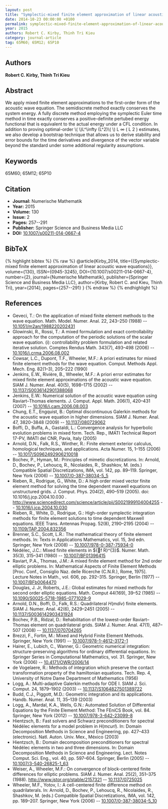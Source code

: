 ```yaml
---
layout: post
title: "Symplectic-mixed finite element approximation of linear acoustic wave equations"
date: 2014-10-23 00:00:00 +0100
permalink: symplectic-mixed-finite-element-approximation-of-linear-acoustic-wave-equations
year: 2015
authors: Robert C. Kirby, Thinh Tri Kieu
category: journal-article
tag: 65M60; 65M12; 65P10
---
```

 
## Authors
**Robert C. Kirby, Thinh Tri Kieu**
 
## Abstract
We apply mixed finite element approximations to the first-order form of the acoustic wave equation. The semidiscrete method exactly conserves the system energy. A fully discrete method employing the symplectic Euler time method in time exactly conserves a positive-definite pertubed energy functional that is equivalent to the actual energy under a CFL condition. In addition to proving optimal-order \\(  \\)L^\\infty (L^2)\\(  \\) L ∞ ( L 2 ) estimates, we also develop a bootstrap technique that allows us to derive stability and error bounds for the time derivatives and divergence of the vector variable beyond the standard under some additional regularity assumptions.
 
## Keywords
65M60; 65M12; 65P10
 
## Citation
- **Journal:** Numerische Mathematik
- **Year:** 2015
- **Volume:** 130
- **Issue:** 2
- **Pages:** 257--291
- **Publisher:** Springer Science and Business Media LLC
- **DOI:** [10.1007/s00211-014-0667-4](https://doi.org/10.1007/s00211-014-0667-4)
 
## BibTeX
{% highlight bibtex %}
{% raw %}
@article{Kirby_2014,
  title={{Symplectic-mixed finite element approximation of linear acoustic wave equations}},
  volume={130},
  ISSN={0945-3245},
  DOI={10.1007/s00211-014-0667-4},
  number={2},
  journal={Numerische Mathematik},
  publisher={Springer Science and Business Media LLC},
  author={Kirby, Robert C. and Kieu, Thinh Tri},
  year={2014},
  pages={257--291}
}
{% endraw %}
{% endhighlight %}
 
## References
- Geveci, T.: On the application of mixed finite element methods to the wave equation. Math. Model. Numer. Anal. 22, 243–250 (1988) -- [10.1051/m2an/1988220202431](https://doi.org/10.1051/m2an/1988220202431)
- Glowinski, R., Rossi, T.: A mixed formulation and exact controllability approach for the computation of the periodic solutions of the scalar wave equation. (i): controllability problem formulation and related iterative solution. Comptes Rendus Math. 343(7), 493–498 (2006) -- [10.1016/j.crma.2006.08.002](https://doi.org/10.1016/j.crma.2006.08.002)
- Cowsar, L.C., Dupont, T.F., Wheeler, M.F.: A priori estimates for mixed finite element methods for the wave equation. Comput. Methods Appl. Mech. Eng. 82(1–3), 205–222 (1990)
- Jenkins, E.W., Rivière, B., Wheeler, M.F.: A priori error estimates for mixed finite element approximations of the acoustic wave equation. SIAM J. Numer. Anal. 40(5), 1698–1715 (2002) -- [10.1137/S0036142901388068](https://doi.org/10.1137/S0036142901388068)
- Jenkins, E.W.: Numerical solution of the acoustic wave equation using Raviart–Thomas elements. J. Comput. Appl. Math. 206(1), 420–431 (2007) -- [10.1016/j.cam.2006.08.003](https://doi.org/10.1016/j.cam.2006.08.003)
- Chung, E.T., Engquist, B.: Optimal discontinuous Galerkin methods for the acoustic wave equation in higher dimensions. SIAM J. Numer. Anal. 47, 3820–3848 (2009) -- [10.1137/080729062](https://doi.org/10.1137/080729062)
- Boffi, D., Buffa, A., Gastaldi, L.: Convergence analysis for hyperbolic evolution problems in mixed form. Tech. Rep., IMATI Technical Report 17-PV, IMATI del CNR, Pavia, Italy (2005)
- Arnold, D.N., Falk, R.S., Winther, R.: Finite element exterior calculus, homological techniques, and applications. Acta Numer. 15, 1–155 (2006) -- [10.1017/S0962492906210018](https://doi.org/10.1017/S0962492906210018)
- Bochev, P., Hyman, M.: Principles of mimetic discretizations. In: Arnold, D., Bochev, P., Lehoucq, R., Nicolaides, R., Shashkov, M. (eds.) Compatible Spatial Discretizations, IMA, vol. 142, pp. 89–119. Springer, New York (2006) -- [10.1007/0-387-38034-5_5](https://doi.org/10.1007/0-387-38034-5_5)
- Rieben, R., Rodrigue, G., White, D.: A high order mixed vector finite element method for solving the time dependent maxwell equations on unstructured grids. J. Comput. Phys. 204(2), 490–519 (2005). doi: 10.1016/j.jcp.2004.10.030 . http://www.sciencedirect.com/science/article/pii/S0021999104004255 -- [10.1016/j.jcp.2004.10.030](https://doi.org/10.1016/j.jcp.2004.10.030)
- Rieben, R., White, D., Rodrigue, G.: High-order symplectic integration methods for finite element solutions to time dependent Maxwell equations. IEEE Trans. Antennas Propag. 52(8), 2190–2195 (2004) -- [10.1109/TAP.2004.832356](https://doi.org/10.1109/TAP.2004.832356)
- Brenner, S.C., Scott, L.R.: The mathematical theory of finite element methods. In: Texts in Applications Mathematics, vol. 15, 3rd edn. Springer, New York (2008) -- [10.1007/978-0-387-75934-0](https://doi.org/10.1007/978-0-387-75934-0)
- Nédélec, J.C.: Mixed finite elements in ${f R}^{3}$. Numer. Math. 35(3), 315–341 (1980) -- [10.1007/BF01396415](https://doi.org/10.1007/BF01396415)
- Raviart, P.A., Thomas, J.M.: A mixed finite element method for 2nd order elliptic problems. In: Mathematical Aspects of Finite Element Methods [Proc. Conf., Consiglio Naz. delle Ricerche (C.N.R.), Rome, 1975]. Lecture Notes in Math., vol. 606, pp. 292–315. Springer, Berlin (1977) -- [10.1007/BFb0064470](https://doi.org/10.1007/BFb0064470)
- Douglas, J. Jr, Roberts, J.E.: Global estimates for mixed methods for second order elliptic equations. Math. Comput 44(169), 39–52 (1985) -- [10.1090/S0025-5718-1985-0771029-9](https://doi.org/10.1090/S0025-5718-1985-0771029-9)
- Arnold, D.N., Boffi, D., Falk, R.S.: Quadrilateral $H({m div})$ finite elements. SIAM J. Numer. Anal. 42(6), 2429–2451 (2005) -- [10.1137/S0036142903431924](https://doi.org/10.1137/S0036142903431924)
- Bochev, P.B., Ridzal, D.: Rehabilitation of the lowest-order Raviart–Thomas element on quadrilateral grids. SIAM J. Numer. Anal. 47(1), 487–507 (2008) -- [10.1137/070704265](https://doi.org/10.1137/070704265)
- Brezzi, F., Fortin, M.: Mixed and Hybrid Finite Element Methods. Springer, New York (1991) -- [10.1007/978-1-4612-3172-1](https://doi.org/10.1007/978-1-4612-3172-1)
- Hairer, E., Lubich, C., Wanner, G.: Geometric numerical integration: structure-preserving algorithms for ordinary differential equations. In: Springer Series in Computational Mathematics, vol. 31. Springer, New York (2006) -- [10.4171/OWR/2006/14](https://doi.org/10.4171/OWR/2006/14)
- de Vogelaere, R.: Methods of integration which preserve the contact transformation property of the hamiltonian equations. Tech. Rep. 4, University of Notre Dame Department of Mathematics (1956)
- Logg, A.: Multi-adaptive Galerkin methods for ODE I. SIAM J. Sci. Comput. 24, 1879–1902 (2003) -- [10.1137/S1064827501389722](https://doi.org/10.1137/S1064827501389722)
- Budd, C.J., Piggott, M.D.: Geometric integration and its applications. Handb. Numer. Anal. 11, 35–139 (2003)
- Logg, A., Mardal, K.A., Wells, G.N.: Automated Solution of Differential Equations by the Finite Element Method: The FEniCS Book, vol. 84. Springer, New York (2012) -- [10.1007/978-3-642-23099-8](https://doi.org/10.1007/978-3-642-23099-8)
- Hientzsch, B.: Fast solvers and Schwarz preconditioners for spectral Nédélec elements for a model problem in $H({m curl})$. In: Domain Decomposition Methods in Science and Engineering, pp. 427–433 (electronic). Natl. Auton. Univ. Mex., México (2003)
- Hientzsch, B.: Domain decomposition preconditioners for spectral Nédélec elements in two and three dimensions. In: Domain Decomposition Methods in Science and Engineering. Lect. Notes Comput. Sci. Eng., vol. 40, pp. 597–604. Springer, Berlin (2005) -- [10.1007/3-540-26825-1_63](https://doi.org/10.1007/3-540-26825-1_63)
- Weiser, A., Wheeler, M.F.: On convergence of block-centered finite differences for elliptic problems. SIAM J. Numer. Anal. 25(2), 351–375 (1988). http://www.jstor.org/stable/2157321 -- [10.1137/0725025](https://doi.org/10.1137/0725025)
- Wheeler, M.F., Yotov, I.: A cell-centered finite difference method on quadrilaterals. In: Arnold, D., Bochev, P., Lehoucq, R., Nicolaides, R., Shashkov, M. (eds.) Compatible Spatial Discretizations, IMA, vol. 142, pp. 189–207. Springer, New York (2006) -- [10.1007/0-387-38034-5_10](https://doi.org/10.1007/0-387-38034-5_10)

